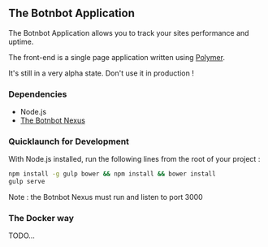 ## The Botnbot Application

The Botnbot Application allows you to track your sites performance and uptime.

The front-end is a single page application written using [Polymer](https://www.polymer-project.org/1.0/).

It's still in a very alpha state. Don't use it in production !

### Dependencies

* Node.js
* [The Botnbot Nexus](https://github.com/frocher/bnb_nexus)

### Quicklaunch for Development

With Node.js installed, run the following lines from the root of your project :

```sh
npm install -g gulp bower && npm install && bower install
gulp serve
```

Note : the Botnbot Nexus must run and listen to port 3000

### The Docker way

TODO...
